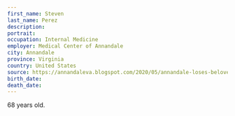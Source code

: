 ```yaml
---
first_name: Steven
last_name: Perez
description: 
portrait: 
occupation: Internal Medicine
employer: Medical Center of Annandale
city: Annandale
province: Virginia
country: United States
source: https://annandaleva.blogspot.com/2020/05/annandale-loses-beloved-doctor-farewell.html
birth_date: 
death_date: 
---
```


68 years old.